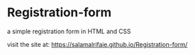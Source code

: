 # Registration-form
a simple registration form in HTML and CSS

visit the site at: https://salamalrifaie.github.io/Registration-form/
